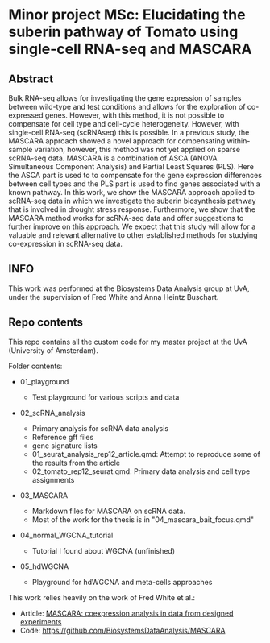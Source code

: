 # Minor project MSc: Elucidating the suberin pathway of Tomato using single-cell RNA-seq and MASCARA

## Abstract
Bulk RNA-seq allows for investigating the gene expression of samples between wild-type and test conditions and allows for the exploration of co-expressed genes. However, with this method, it is not possible to compensate for cell type and cell-cycle heterogeneity. However, with single-cell RNA-seq (scRNAseq) this is possible.
In a previous study, the MASCARA approach showed a novel approach for compensating within-sample variation, however, this method was not yet applied on sparse scRNA-seq data. MASCARA is a combination of ASCA (ANOVA Simultaneous Component Analysis) and Partial Least Squares (PLS). Here the ASCA part is used to to compensate for the gene expression differences between cell types and the PLS part is used to find genes associated with a known pathway. In this work, we show the MASCARA approach applied to scRNA-seq data in which we investigate the suberin biosynthesis pathway that is involved in drought stress response. Furthermore, we show that the MASCARA method works for scRNA-seq data and offer suggestions to further improve on this approach. We expect that this study will allow for a valuable and relevant alternative to other established methods for studying co-expression in scRNA-seq data.

## INFO
This work was performed at the Biosystems Data Analysis group at UvA, under the supervision of Fred White and Anna Heintz Buschart. 

## Repo contents
This repo contains all the custom code for my master project at the UvA (University of Amsterdam). 

Folder contents:
- 01_playground
  - Test playground for various scripts and data

- 02_scRNA_analysis
  - Primary analysis for scRNA data analysis
  - Reference gff files
  - gene signature lists
  - 01_seurat_analysis_rep12_article.qmd: Attempt to reproduce some of the results from the article
  - 02_tomato_rep12_seurat.qmd: Primary data analysis and cell type assignments

- 03_MASCARA
  - Markdown files for MASCARA on scRNA data.
  - Most of the work for the thesis is in "04_mascara_bait_focus.qmd"

- 04_normal_WGCNA_tutorial
   - Tutorial I found about WGCNA (unfinished)

- 05_hdWGCNA
   - Playground for hdWGCNA and meta-cells approaches


This work relies heavily on the work of Fred White et al.:

- Article: [MASCARA: coexpression analysis in data from designed experiments](https://www.biorxiv.org/content/10.1101/2024.02.29.582876v1)
- Code: https://github.com/BiosystemsDataAnalysis/MASCARA

